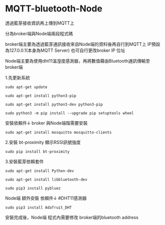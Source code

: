 # MQTT-bluetooth-Node
透過藍芽接收資訊再上傳到MQTT上



分為broker端與Node端兩段程式碼

broker端主要為透過藍芽通訊接收來自Node端的資料後再自行到MQTT上 IP預設為127.0.0.1(本身為MQTT Server) 也可自行更改broker IP 位址

Node端主要為使用dht11溫溼度感測器，再將數值藉由Bluetooth通訊傳輸至broker端

1.先更新系統
```
sudo apt-get update

sudo apt-get install python3-pip

sudo apt-get install python3-dev python3-pip

sudo python3 -m pip install --upgrade pip setuptools wheel
```

安裝依賴件↓  broker 與Node端階需要安裝

```
sudo apt-get install mosquitto mosquitto-clients
```
2.安裝 bt-proximity 顯示RSSI訊號強度
```
sudo pip install bt-proximity
```
3.安裝藍芽依賴套件
```
sudo apt-get install Python-dev

sudo apt-get install libbluetooth-dev

sudo pip3 install pybluez
```
Node端 額外安裝 依賴件↓  #DHT11感測器
```
sudo pip3 install Adafruit_DHT
```
安裝完成後，Node端 程式內需要修改 broker端的bluetooth address 


